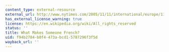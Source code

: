 ```yaml
---
content_type: external-resource
external_url: http://www.nytimes.com/2005/11/11/international/europe/11france.html?pagewanted=all
has_external_license_warning: true
license: https://en.wikipedia.org/wiki/All_rights_reserved
status: ''
title: What Makes Someone French?
uid: f94b2784-b0f4-473a-bcd1-5787296f3f5d
wayback_url: ''
---
```

